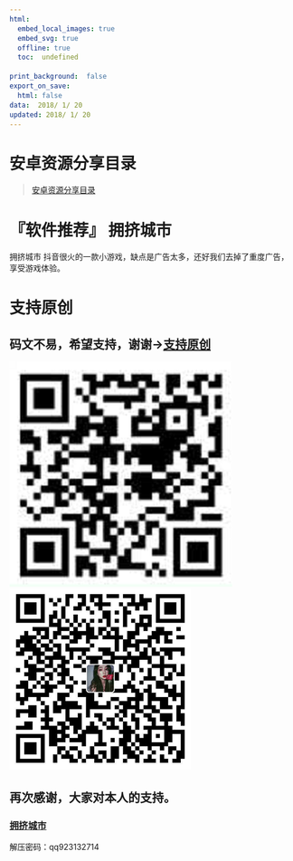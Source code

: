 ```yaml
---
html:
  embed_local_images: true
  embed_svg: true
  offline: true
  toc:  undefined

print_background:  false
export_on_save:
  html: false
data:  2018/ 1/ 20
updated: 2018/ 1/ 20
---
```




# 安卓资源分享目录

> [安卓资源分享目录](https://blog.csdn.net/qq923132714/article/details/83059823 "安卓资源分享目录")

# 『软件推荐』 拥挤城市

拥挤城市 抖音很火的一款小游戏，缺点是广告太多，还好我们去掉了重度广告，享受游戏体验。

# 支持原创
## 码文不易，希望支持，谢谢->**[支持原创](http://blog.csdn.net/qq923132714/article/details/79399145)**
![微信支付](https://raw.githubusercontent.com/923132714/my_picture/master/blog/support/weixin.png)![微信支付](https://raw.githubusercontent.com/923132714/my_picture/master/blog/support/支付宝.png)
## 再次感谢，大家对本人的支持。

### [拥挤城市](http://u16848854.ctfile.net/fs/16848854-332067450 "拥挤城市")

解压密码：qq923132714
